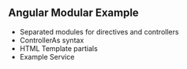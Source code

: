 Angular Modular Example
------

- Separated modules for directives and controllers
- ControllerAs syntax
- HTML Template partials
- Example Service
